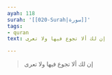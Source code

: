 ```yaml
---
ayah: 118
surah: '[[020-Surah|سورة]]'
tags:
- quran
text: إن لك ألا تجوع فيها ولا تعرى

---
```

> إن لك ألا تجوع فيها ولا تعرى
